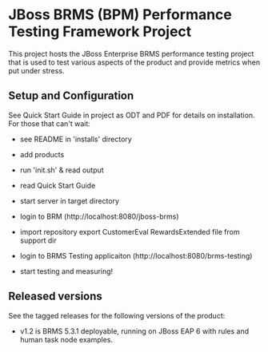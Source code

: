 JBoss BRMS (BPM) Performance Testing Framework Project
======================================================

This project hosts the JBoss Enterprise BRMS performance testing project that is used to test various aspects of the product and
provide metrics when put under stress.

Setup and Configuration
-----------------------

See Quick Start Guide in project as ODT and PDF for details on installation. For those that can't wait:

- see README in 'installs' directory

- add products 

- run 'init.sh' & read output

- read Quick Start Guide

- start server in target directory

- login to BRM (http://localhost:8080/jboss-brms)

- import repository export CustomerEval RewardsExtended file from support dir

- login to BRMS Testing applicaiton (http://localhost:8080/brms-testing)

- start testing and measuring!


Released versions
-----------------

See the tagged releases for the following versions of the product:

- v1.2 is BRMS 5.3.1 deployable, running on JBoss EAP 6 with rules and human task node examples.

